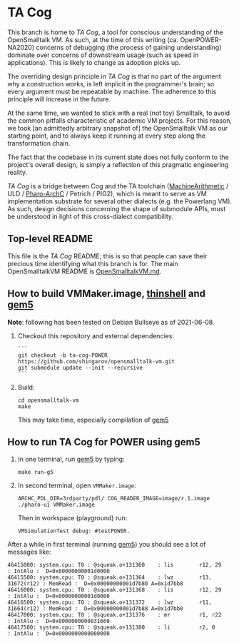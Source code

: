# TA Cog

This branch is home to *TA Cog*,
a tool for conscious understanding of the OpenSmalltalk VM.
As such, at the time of this writing
(ca. OpenPOWER-NA2020)
concerns of debugging (the process of gaining understanding)
dominate over concerns of downstream usage (such as speed in applications).
This is likely to change as adoption picks up.


The overriding design principle in *TA Cog* is that no part of the argument
why a construction works, is left implicit in the programmer's brain;
so every argument must be repeatable by machine.
The adherence to this principle will increase in the future.


At the same time, we wanted to stick with a real (not toy) Smalltalk,
to avoid the common pitfalls characteristic of academic VM projects.
For this reason, we took \[an admittedly arbitrary snapshot of\]
the OpenSmalltalk VM as our starting point, and to always keep it running
at every step along the transformation chain.

The fact that the codebase in its current state does not fully conform
to the project's overall design, is simply a reflection of this
pragmatic engineering reality.

*TA Cog* is a bridge between Cog and the TA toolchain
([MachineArithmetic][1] / ULD / [Pharo-ArchC][2] / Petrich / PIG2),
which is meant to serve as VM implementation substrate for several
other dialects (e.g. the Powerlang VM).
As such, design decisions concerning the shape of submodule APIs,
must be understood in light of this cross-dialect compatibility.

## Top-level README

This file is the *TA Cog* README; this is so that people can
save their precious time identifying what this branch is for.
The main OpenSmalltalkVM README is [OpenSmalltalkVM.md](OpenSmalltalkVM.md).

## How to build VMMaker.image, [thinshell][3] and [gem5][4]

**Note**: following has been tested on Debian Bullseye as of 2021-06-08.

1. Checkout this repository and external dependencies:

       ```
       git checkout -b ta-cog-POWER https://github.com/shingarov/opensmalltalk-vm.git
       git submodule update --init --recursive
       ```

2. Build:

      ```
      cd opensmalltalk-vm
      make
      ```

    This may take time, especially compilation of [gem5][4]

## How to run TA Cog for POWER using gem5

1. In one terminal, run [gem5][4] by typing:

      ```
      make run-g5
      ```

2. In second terminal, open `VMMaker.image`:

      ```
      ARCHC_PDL_DIR=3rdparty/pdl/ COG_READER_IMAGE=image/r.1.image ./pharo-ui VMMaker.image
      ```

    Then in workspace (playground) run:

      ```
      VMSimulationTest debug: #testPOWER.
      ```

After a while in first terminal (running [gem5][4]) you should see a lot of messages like:

```
46415000: system.cpu: T0 : @squeak.o+131360    : lis        r12, 29         : IntAlu :  D=0x00000000001d0000
46415500: system.cpu: T0 : @squeak.o+131364    : lwz        r13, 31672(r12) : MemRead :  D=0x00000000001d7b80 A=0x1d7bb8
46416000: system.cpu: T0 : @squeak.o+131368    : lis        r12, 29         : IntAlu :  D=0x00000000001d0000
46416500: system.cpu: T0 : @squeak.o+131372    : lwz        r11, 31664(r12) : MemRead :  D=0x00000000001d7b88 A=0x1d7bb0
46417000: system.cpu: T0 : @squeak.o+131376    : mr         r1, r22         : IntAlu :  D=0x0000000000831660
46417500: system.cpu: T0 : @squeak.o+131380    : li         r2, 0           : IntAlu :  D=0x0000000000000000
```

[1]: https://github.com/shingarov/MachineArithmetic
[2]: https://github.com/shingarov/Pharo-ArchC
[3]: https://github.com/shingarov/thinshell
[4]: http://www.gem5.org/